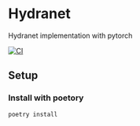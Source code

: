 # Hydranet

Hydranet implementation with pytorch

[![CI](https://github.com/hakuturu583/hydranet/actions/workflows/ci.yaml/badge.svg)](https://github.com/hakuturu583/hydranet/actions/workflows/ci.yaml)

## Setup
### Install with poetory

```
poetry install
```
